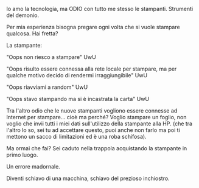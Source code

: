 Io amo la tecnologia, ma ODIO con tutto me stesso le stampanti. Strumenti del demonio.

Per mia esperienza bisogna pregare ogni volta che si vuole stampare qualcosa. 
Hai fretta? 

La stampante:

"Oops non riesco a stampare" UwU

"Oops risulto essere connessa alla rete locale per stampare, ma per qualche motivo decido di rendermi irraggiungibile" UwU

"Oops riavviami a random" UwU

"Oops stavo stampando ma si è incastrata la carta" UwU

Tra l'altro odio che le nuove stampanti vogliono essere connesse ad Internet per stampare... cioè ma perché? Voglio stampare un foglio, non voglio che invii tutti i miei dati sull'utilizzo della stampante alla HP. (che tra l'altro lo so, sei tu ad accettare questo, puoi anche non farlo ma poi ti mettono un sacco di limitazioni ed è una roba schifosa).

Ma ormai che fai? Sei caduto nella trappola acquistando la stampante in primo luogo.

Un errore madornale.

Diventi schiavo di una macchina, schiavo del prezioso inchiostro.